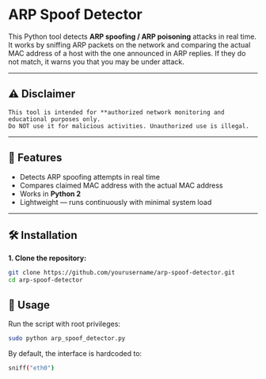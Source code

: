 # ARP Spoof Detector 

This Python tool detects **ARP spoofing / ARP poisoning** attacks in real time.  
It works by sniffing ARP packets on the network and comparing the actual MAC address of a host with the one announced in ARP replies. If they do not match, it warns you that you may be under attack.

---

## ⚠ Disclaimer
    This tool is intended for **authorized network monitoring and educational purposes only.  
    Do NOT use it for malicious activities. Unauthorized use is illegal.

---

## 📌 Features
- Detects ARP spoofing attempts in real time
- Compares claimed MAC address with the actual MAC address
- Works in **Python 2**
- Lightweight — runs continuously with minimal system load

---

## 🛠 Installation

**1. Clone the repository:**
```bash
git clone https://github.com/yourusername/arp-spoof-detector.git
cd arp-spoof-detector
```

## 🚀 Usage
Run the script with root privileges:
```bash
sudo python arp_spoof_detector.py
```
By default, the interface is hardcoded to:
``` bash
sniff("eth0")
